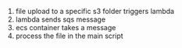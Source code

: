 1. file upload to a specific s3 folder triggers lambda
2. lambda sends sqs message
3. ecs container takes a message
4. process the file in the main script
